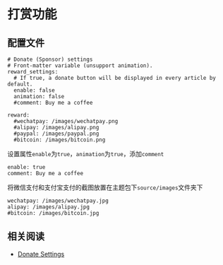 
# 打赏功能

## 配置文件

```
# Donate (Sponsor) settings
# Front-matter variable (unsupport animation).
reward_settings:
  # If true, a donate button will be displayed in every article by default.
  enable: false
  animation: false
  #comment: Buy me a coffee

reward:
  #wechatpay: /images/wechatpay.png
  #alipay: /images/alipay.png
  #paypal: /images/paypal.png
  #bitcoin: /images/bitcoin.png
```

设置属性`enable`为`true`，`animation`为`true`，添加`comment`

```
enable: true
comment: Buy me a coffee
```

将微信支付和支付宝支付的截图放置在主题包下`source/images`文件夹下

```
wechatpay: /images/wechatpay.jpg
alipay: /images/alipay.jpg
#bitcoin: /images/bitcoin.jpg
```

## 相关阅读

* [Donate Settings](https://theme-next.js.org/docs/theme-settings/posts.html?highlight=reward_settings)